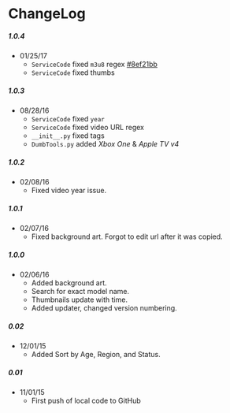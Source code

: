 ChangeLog
=========

##### 1.0.4
- 01/25/17
  - `ServiceCode` fixed `m3u8` regex [#8ef21bb](https://github.com/Nosinden/Chaturbate.bundle/commit/8ef21bb404b03a6713f11e1000ebaabc16a654bd)
  - `ServiceCode` fixed thumbs

##### 1.0.3
- 08/28/16
  - `ServiceCode` fixed `year`
  - `ServiceCode` fixed video URL regex
  - `__init__.py` fixed tags
  - `DumbTools.py` added _Xbox One_ & _Apple TV v4_

##### 1.0.2
- 02/08/16
  - Fixed video year issue.

##### 1.0.1
- 02/07/16
  - Fixed background art. Forgot to edit url after it was copied.

##### 1.0.0
- 02/06/16
  - Added background art.
  - Search for exact model name.
  - Thumbnails update with time.
  - Added updater, changed version numbering.

##### 0.02
- 12/01/15
  - Added Sort by Age, Region, and Status.

##### 0.01
- 11/01/15
  - First push of local code to GitHub
